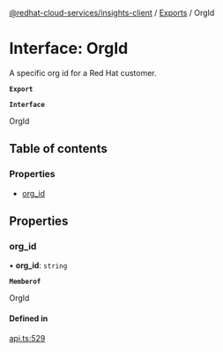 [@redhat-cloud-services/insights-client](../README.md) / [Exports](../modules.md) / OrgId

# Interface: OrgId

A specific org id for a Red Hat customer.

**`Export`**

**`Interface`**

OrgId

## Table of contents

### Properties

- [org\_id](OrgId.md#org_id)

## Properties

### org\_id

• **org\_id**: `string`

**`Memberof`**

OrgId

#### Defined in

[api.ts:529](https://github.com/mkholjuraev/javascript-clients/blob/master/packages/insights/api.ts#L529)
